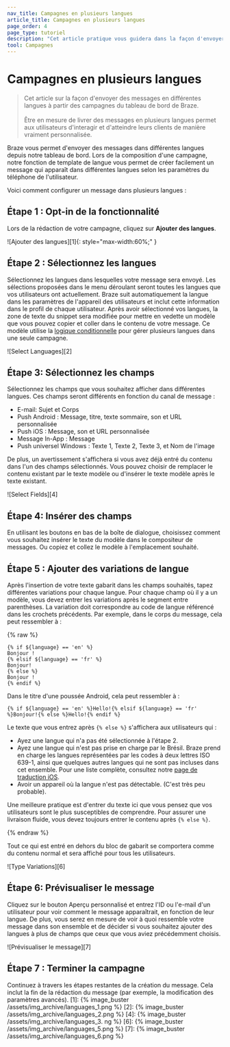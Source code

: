 ```yaml
---
nav_title: Campagnes en plusieurs langues
article_title: Campagnes en plusieurs langues
page_order: 4
page_type: tutoriel
description: "Cet article pratique vous guidera dans la façon d'envoyer des messages en différentes langues depuis les campagnes du tableau de bord de Braze."
tool: Campagnes
---
```


# Campagnes en plusieurs langues

> Cet article sur la façon d'envoyer des messages en différentes langues à partir des campagnes du tableau de bord de Braze. <br> <br> Être en mesure de livrer des messages en plusieurs langues permet aux utilisateurs d'interagir et d'atteindre leurs clients de manière vraiment personnalisée.

Braze vous permet d'envoyer des messages dans différentes langues depuis notre tableau de bord. Lors de la composition d'une campagne, notre fonction de template de langue vous permet de créer facilement un message qui apparaît dans différentes langues selon les paramètres du téléphone de l'utilisateur.

Voici comment configurer un message dans plusieurs langues :

## Étape 1 : Opt-in de la fonctionnalité

Lors de la rédaction de votre campagne, cliquez sur **Ajouter des langues**.

!\[Ajouter des langues\]\[1\]{: style="max-width:60%;" }

## Étape 2 : Sélectionnez les langues

Sélectionnez les langues dans lesquelles votre message sera envoyé. Les sélections proposées dans le menu déroulant seront toutes les langues que vos utilisateurs ont actuellement. Braze suit automatiquement la langue dans les paramètres de l'appareil des utilisateurs et inclut cette information dans le profil de chaque utilisateur. Après avoir sélectionné vos langues, la zone de texte du snippet sera modifiée pour mettre en vedette un modèle que vous pouvez copier et coller dans le contenu de votre message. Ce modèle utilise la [logique conditionnelle][3] pour gérer plusieurs langues dans une seule campagne.

!\[Select Languages\]\[2\]

## Étape 3: Sélectionnez les champs

Sélectionnez les champs que vous souhaitez afficher dans différentes langues. Ces champs seront différents en fonction du canal de message :

- E-mail: Sujet et Corps
- Push Android : Message, titre, texte sommaire, son et URL personnalisée
- Push iOS : Message, son et URL personnalisée
- Message In-App : Message
- Push universel Windows : Texte 1, Texte 2, Texte 3, et Nom de l'image

De plus, un avertissement s'affichera si vous avez déjà entré du contenu dans l'un des champs sélectionnés. Vous pouvez choisir de remplacer le contenu existant par le texte modèle ou d'insérer le texte modèle après le texte existant.

!\[Select Fields\]\[4\]

## Étape 4: Insérer des champs

En utilisant les boutons en bas de la boîte de dialogue, choisissez comment vous souhaitez insérer le texte du modèle dans le compositeur de messages. Ou copiez et collez le modèle à l'emplacement souhaité.

## Étape 5 : Ajouter des variations de langue

Après l'insertion de votre texte gabarit dans les champs souhaités, tapez différentes variations pour chaque langue. Pour chaque champ où il y a un modèle, vous devez entrer les variations après le segment entre parenthèses. La variation doit correspondre au code de langue référencé dans les crochets précédents. Par exemple, dans le corps du message, cela peut ressembler à :

{% raw %}

```liquid
{% if ${language} == 'en' %}
Bonjour !
{% elsif ${language} == 'fr' %}
Bonjour!
{% else %}
Bonjour !
{% endif %}
```

Dans le titre d'une poussée Android, cela peut ressembler à :

```liquid
{% if ${language} == 'en' %}Hello!{% elsif ${language} == 'fr' %}Bonjour!{% else %}Hello!{% endif %}
```

Le texte que vous entrez après `{% else %}` s'affichera aux utilisateurs qui :

- Ayez une langue qui n'a pas été sélectionnée à l'étape 2.
- Ayez une langue qui n'est pas prise en charge par le Brésil. Braze prend en charge les langues représentées par les codes à deux lettres ISO 639-1, ainsi que quelques autres langues qui ne sont pas incluses dans cet ensemble. Pour une liste complète, consultez notre [page de traduction iOS][8].
- Avoir un appareil où la langue n'est pas détectable. (C'est très peu probable).

Une meilleure pratique est d'entrer du texte ici que vous pensez que vos utilisateurs sont le plus susceptibles de comprendre. Pour assurer une livraison fluide, vous devez toujours entrer le contenu après `{% else %}`.

{% endraw %}

Tout ce qui est entré en dehors du bloc de gabarit se comportera comme du contenu normal et sera affiché pour tous les utilisateurs.

!\[Type Variations\]\[6\]

## Étape 6: Prévisualiser le message

Cliquez sur le bouton Aperçu personnalisé et entrez l'ID ou l'e-mail d'un utilisateur pour voir comment le message apparaîtrait, en fonction de leur langue. De plus, vous serez en mesure de voir à quoi ressemble votre message dans son ensemble et de décider si vous souhaitez ajouter des langues à plus de champs que ceux que vous aviez précédemment choisis.

!\[Prévisualiser le message\]\[7\]

## Étape 7 : Terminer la campagne

Continuez à travers les étapes restantes de la création du message. Cela inclut la fin de la rédaction du message (par exemple, la modification des paramètres avancés).
[1]: {% image_buster /assets/img_archive/languages_1.png %} [2]: {% image_buster /assets/img_archive/languages_2.png %} [4]: {% image_buster /assets/img_archive/languages_3. ng %} [6]: {% image_buster /assets/img_archive/languages_5.png %} [7]: {% image_buster /assets/img_archive/languages_6.png %}

[3]: {{site.baseurl}}/user_guide/personalization_and_dynamic_content/liquid/conditional_logic/
[8]: {{site.baseurl}}/developer_guide/platform_integration_guides/ios/advanced_use_cases/localization/